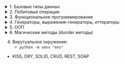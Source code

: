 <details>
<summary> 1. Базовые типы данных </summary>

   - Неизменяемые:
   ```int```, ```float```, ```complex```, ```str```, ```bytes```, ```None```, ```bool```, ```tuple```, ```frozenset```
   - Изменяемые:
   ```dict```, ```list```, ```set```
</details>

<details>
<summary> 2. Побитовые операции </summary>

   ```python
a = 120        # 1111000
b = 100        # 1100100
print(a | b)   # 124  = 0b1111100
print(a ^ b)   # 28   = 0b11100
print(a & b)   # 96   = 0b1100000
print(a << 4)  # 1920 = 0b11110000000
print(a >> 4)  # 7    = 0b111
print(~a)      # -121 = -0b1111001
   ```
</details>

<details>
<summary> 3. Функциональное программирование </summary>
   
   - ```lambda```, ```zip```, ```map```, ```filter```, ```reduce``` (functools)

   ```python
numbers = range(10)
squared_evens = map(lambda n: n ** 2, filter(lambda n: n % 2 == 0, numbers))
list(squared_evens)  # [0, 4, 16, 36, 64]
   ```

   - Декораторы:
   
   ```python
from functools import wraps
    
def logger(filename):

    def decorator(func):

        @wraps(func)
        def wrapped(*args, **kwargs):
            result = func(*args, **kwargs)
            with open(filename, "w+") as f:
                f.write(str(result))
            return result

        return wrapped

    return decorator
   ```
</details>

<details>
<summary> 4. Генераторы, выражения-генераторы, иттераторы </summary>

   - Генератор - это функция содержащая ключевое слово ```yield```.
   Генераторы позволят осуществлять ленивые вычисления. Также является иттератором.
   
   ```python
def fibonacci(number):
    a = b = 1
    for _ in range(number):
        yield a
        a, b = b, a + b
   ```

   - Выражения-генераторы предназначены для компактного и удобного способа генерации коллекций элементов.
   
   ```python
iter_ = (i ** 2 if i % 2 == 0 else i for i in range(5))  # <generator object <genexpr> at 0x000002D0E5219660>
list_ = [i ** 2 for i in range(10) if i % 2 == 0]  # [0, 4, 16, 36, 64]
set_ = {i for i in range(0, 10, 2)}  # {0, 2, 4, 6, 8}
dict_ = {v: k for k, v in {'a': 1, 'b': 2, 'c': 3}.items()}  # {1: 'a', 2: 'b', 3: 'c'}
   ```
   
   - Итератор — это сущность порождаемая функцией iter, с помощью которой происходит итерирование итерируемого объекта. 
   Итерируемый объект — это что-то, что можно итерировать. Итератор не имеет индексов и может быть использован только один раз.
   
   ```python
# реализация с помощью генераторов

def infinity(step):
    i = 0
    while True:
        yield i
        i += step

iter_ = infinity(10)
next(iter_)  # 0
next(iter_)  # 10
next(iter_)  # 20
   ```

   ```python
# итерируемый объект

class Arrange:

    def __init__(self, start, stop, step):
        self.i = start
        self.stop = stop
        self.step = step

    def __iter__(self):
        return self

    def __next__(self):
        if self.i > self.stop:
            raise StopIteration

        result = self.i
        self.i += self.step
        return result
   ```
</details>

<details>
<summary> 5. ООП </summary>

   - Класс — это описание того, какими свойствами и поведением будет обладать объект. Объект — это экземпляр с собственным состоянием этих свойств.

   - Абстракция:
        - выделение главных, наиболее значимых характеристик предмета и отбрасывание второстепенных, незначительных.
   - Наследование:
        - позволяет описать новый класс на основе существующего (родительского). Повторное использование кода.
   - Полиморфизм
        - возможность работать с несколькими типами так, будто это один и тот же тип. При этом 
        поведение объектов будет разным.
   - Инкапсуляция
        - ограничение доступа к данным и возможностям их изменения путем сокрытия их в классе. (в python - договоренность)
</details>

<details>
<summary> 6. Магические методы (dunder методы) </summary>

   - [Специальные методы](https://docs.python.org/3/reference/datamodel.html#specialnames), с помощью которых можно добавить в ваши классы «магию». Обрамлены двумя нижними подчеркиваниями.
   - Конструирование и инициализация:
        - ```__new__(cls, [...)``` - первый метод, который будет вызван при инициализации объекта для его создания.
        - ```__init__(self, [...)``` - инициализатор класса. Ему передаётся всё, с чем был вызван первоначальный конструктор.
        - ```__del__(self)``` -  определяет поведение объекта в то время, когда объект попадает в сборщик мусора.
   - Магические методы сравнения:
        - ```__cmp__(self, other)``` - базовый метод сравнения. Отрицательное число, если self < other, 
        ноль, если self == other, и положительное число в случае self > other.
        - ```__eq__(self, other)``` - определяет поведение оператора равенства, ==.
        - ```__ne__(self, other)``` - определяет поведение оператора неравенства, !=.
        - ```__lt__(self, other)``` - определяет поведение оператора меньше, <.
        - ```__gt__(self, other)``` - определяет поведение оператора больше, >.
        - ```__le__(self, other)``` - определяет поведение оператора меньше или равно, <=.
        - ```__ge__(self, other)``` - определяет поведение оператора больше или равно, >=.
   - Унарные операторы и функции:
        - ```__pos__(self)``` - определяет поведение для унарного плюса (+some_object).
        - ```__neg__(self)``` - определяет поведение для отрицания(-some_object).
        - ```__abs__(self)``` - определяет поведение для встроенной функции abs().
        - ```__invert__(self)``` - определяет поведение для инвертирования оператором ~.
        - ```__round__(self, n)``` - определяет поведение для встроенной функции round().
        - ```__floor__(self)``` - определяет поведение для math.floor().
        - ```__ceil__(self)``` - определяет поведение для math.ceil().
        - ```__trunc__(self)``` - определяет поведение для math.trunc().
   - Обычные арифметические операторы:
        - ```__add__(self, other)``` - сложение.
        - ```__sub__(self, other)``` - вычитание.
        - ```__mul__(self, other)``` - умножение.
        - ```__floordiv__(self, other)``` - целочисленное деление, оператор //.
        - ```__div__(self, other)``` - деление, оператор /.
        - ```__truediv__(self, other)``` - правильное деление. ```from __future__ import division```
        - ```__mod__(self, other)``` - остаток от деления, оператор %.
        - ```__divmod__(self, other)``` - определяет поведение для встроенной функции divmod().
        - ```__pow__(self, power, modulo)``` - возведение в степень, оператор **.
        - ```__lshift__(self, other)``` - двоичный сдвиг влево, оператор <<.
        - ```__rshift__(self, other)``` - двоичный сдвиг вправо, оператор >>.
        - ```__and__(self, other)``` - двоичное И, оператор &.
        - ```__or__(self, other)``` - двоичное ИЛИ, оператор |.
        - ```__xor__(self, other)``` - двоичный xor, оператор ^.
   - Отражённые арифметические операторы:
        - ```__radd__(self, other)``` - отражённое сложение.
        - `__r...` - см. предыдущий пункт.
   - Составное присваивание:
        - ```__iadd__(self, other)``` - сложение с присваиванием.
        - `__r...` - см. пункт "Обычные арифметические операторы".
   - Магические методы преобразования типов:
        - ```__int__(self)``` - преобразование типа в int.
        - ```__float__(self)``` - преобразование типа в float.
        - ```__complex__(self)``` - преобразование типа в комплексное число.
        - ```__oct__(self)``` - преобразование типа в восьмеричное число.
        - ```__hex__(self)``` - преобразование типа в шестнадцатиричное число.
        - ```__index__(self)``` - преобразование типа к int, когда объект используется в срезах.
        - ```__trunc__(self)``` - вызывается при math.trunc(self).
        
   

</details>

    







4. Вирутуальное окружение:
    - ```python -m venv "env"```

- KISS, DRY, SOLID, CRUD, REST, SOAP

